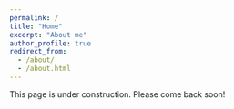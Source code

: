 ```yaml
---
permalink: /
title: "Home"
excerpt: "About me"
author_profile: true
redirect_from: 
  - /about/
  - /about.html
---
```


This page is under construction. Please come back soon!
